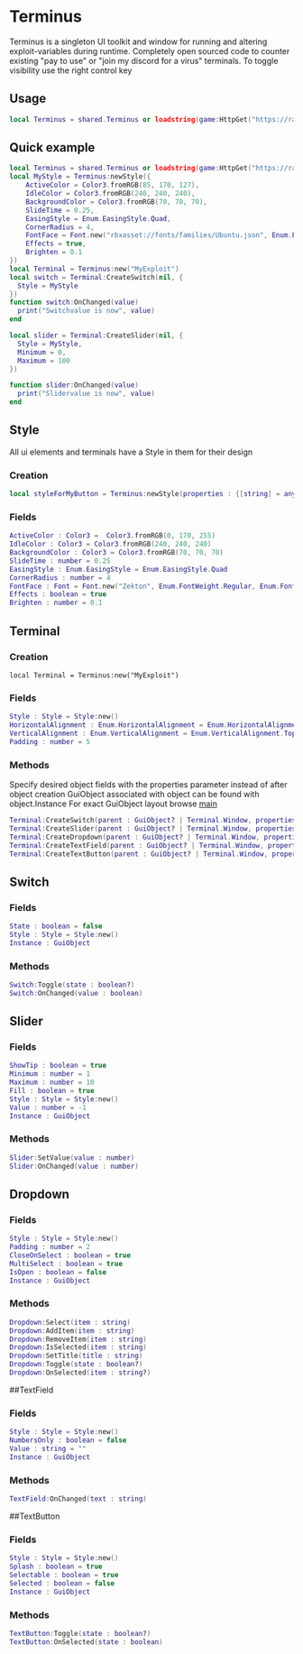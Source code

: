 # Terminus
Terminus is a singleton UI toolkit and window for running and altering exploit-variables during runtime.
Completely open sourced code to counter existing "pay to use" or "join my discord for a virus" terminals.
To toggle visibility use the right control key
## Usage
```lua
local Terminus = shared.Terminus or loadstring(game:HttpGet("https://raw.githubusercontent.com/synapsegod/terminus/main/main.lua"))()
```
## Quick example
```lua
local Terminus = shared.Terminus or loadstring(game:HttpGet("https://raw.githubusercontent.com/synapsegod/terminus/main/main.lua"))()
local MyStyle = Terminus:newStyle({
	ActiveColor = Color3.fromRGB(85, 170, 127),
	IdleColor = Color3.fromRGB(240, 240, 240),
	BackgroundColor = Color3.fromRGB(70, 70, 70),
	SlideTime = 0.25,
	EasingStyle = Enum.EasingStyle.Quad,
	CornerRadius = 4,
	FontFace = Font.new("rbxasset://fonts/families/Ubuntu.json", Enum.FontWeight.Regular, Enum.FontStyle.Normal),
	Effects = true,
	Brighten = 0.1
})
local Terminal = Terminus:new("MyExploit")
local switch = Terminal:CreateSwitch(nil, {
  Style = MyStyle
})
function switch:OnChanged(value)
  print("Switchvalue is now", value)
end

local slider = Terminal:CreateSlider(nil, {
  Style = MyStyle,
  Minimum = 0,
  Maximum = 100
})

function slider:OnChanged(value)
  print("Slidervalue is now", value)
end
```
## Style
All ui elements and terminals have a Style in them for their design
### Creation
```lua
local styleForMyButton = Terminus:newStyle(properties : {[string] = any})
```
### Fields
```lua
ActiveColor : Color3 =  Color3.fromRGB(0, 170, 255)
IdleColor : Color3 = Color3.fromRGB(240, 240, 240)
BackgroundColor : Color3 = Color3.fromRGB(70, 70, 70)
SlideTime : number = 0.25
EasingStyle : Enum.EasingStyle = Enum.EasingStyle.Quad
CornerRadius : number = 4
FontFace : Font = Font.new("Zekton", Enum.FontWeight.Regular, Enum.FontStyle.Normal)
Effects : boolean = true
Brighten : number = 0.1
```
## Terminal
### Creation
```
local Terminal = Terminus:new("MyExploit")
```
### Fields
```lua
Style : Style = Style:new()
HorizontalAlignment : Enum.HorizontalAlignment = Enum.HorizontalAlignment.Center
VerticalAlignment : Enum.VerticalAlignment = Enum.VerticalAlignment.Top
Padding : number = 5
```
### Methods
Specify desired object fields with the properties parameter instead of after object creation
GuiObject associated with object can be found with object.Instance
For exact GuiObject layout browse [main](https://github.com/synapsegod/terminus/blob/main/main.lua)
```lua
Terminal:CreateSwitch(parent : GuiObject? | Terminal.Window, properties : {[string] = any}) : Switch
Terminal:CreateSlider(parent : GuiObject? | Terminal.Window, properties : {[string] = any}) : Slider
Terminal:CreateDropdown(parent : GuiObject? | Terminal.Window, properties : {[string] = any}) : Dropdown
Terminal:CreateTextField(parent : GuiObject? | Terminal.Window, properties : {[string] = any}) : TextField
Terminal:CreateTextButton(parent : GuiObject? | Terminal.Window, properties : {[string] = any}) : TextButton
```
## Switch
### Fields
```lua
State : boolean = false
Style : Style = Style:new()
Instance : GuiObject
````
### Methods
```lua
Switch:Toggle(state : boolean?)
Switch:OnChanged(value : boolean)
```
## Slider
### Fields
```lua
ShowTip : boolean = true
Minimum : number = 1
Maximum : number = 10
Fill : boolean = true
Style : Style = Style:new()
Value : number = -1
Instance : GuiObject
```
### Methods
```lua
Slider:SetValue(value : number)
Slider:OnChanged(value : number)
```
## Dropdown
### Fields
```lua
Style : Style = Style:new()
Padding : number = 2
CloseOnSelect : boolean = true
MultiSelect : boolean = true
IsOpen : boolean = false
Instance : GuiObject
```
### Methods
```lua
Dropdown:Select(item : string)
Dropdown:AddItem(item : string)
Dropdown:RemoveItem(item : string)
Dropdown:IsSelected(item : string)
Dropdown:SetTitle(title : string)
Dropdown:Toggle(state : boolean?)
Dropdown:OnSelected(item : string?)
```
##TextField
### Fields
```lua
Style : Style = Style:new()
NumbersOnly : boolean = false
Value : string = ""
Instance : GuiObject
```
### Methods
```lua
TextField:OnChanged(text : string)
```
##TextButton
### Fields
```lua
Style : Style = Style:new()
Splash : boolean = true
Selectable : boolean = true
Selected : boolean = false
Instance : GuiObject
```
### Methods
```lua
TextButton:Toggle(state : boolean?)
TextButton:OnSelected(state : boolean)
```
